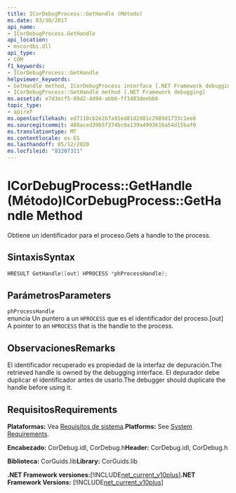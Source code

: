 ```yaml
---
title: ICorDebugProcess::GetHandle (Método)
ms.date: 03/30/2017
api_name:
- ICorDebugProcess.GetHandle
api_location:
- mscordbi.dll
api_type:
- COM
f1_keywords:
- ICorDebugProcess::GetHandle
helpviewer_keywords:
- GetHandle method, ICorDebugProcess interface [.NET Framework debugging]
- ICorDebugProcess::GetHandle method [.NET Framework debugging]
ms.assetid: e7d3ecf5-09d2-4d94-abb6-ff3483deebb6
topic_type:
- apiref
ms.openlocfilehash: ed7110cb2e2b7a91ed81d2d81c2989d1733c1ee6
ms.sourcegitcommit: 488aced39b5f374bc0a139a4993616a54d15baf0
ms.translationtype: MT
ms.contentlocale: es-ES
ms.lasthandoff: 05/12/2020
ms.locfileid: "83207311"
---
```

# <a name="icordebugprocessgethandle-method"></a><span data-ttu-id="2de3e-102">ICorDebugProcess::GetHandle (Método)</span><span class="sxs-lookup"><span data-stu-id="2de3e-102">ICorDebugProcess::GetHandle Method</span></span>
<span data-ttu-id="2de3e-103">Obtiene un identificador para el proceso.</span><span class="sxs-lookup"><span data-stu-id="2de3e-103">Gets a handle to the process.</span></span>  
  
## <a name="syntax"></a><span data-ttu-id="2de3e-104">Sintaxis</span><span class="sxs-lookup"><span data-stu-id="2de3e-104">Syntax</span></span>  
  
```cpp  
HRESULT GetHandle([out] HPROCESS *phProcessHandle);  
```  
  
## <a name="parameters"></a><span data-ttu-id="2de3e-105">Parámetros</span><span class="sxs-lookup"><span data-stu-id="2de3e-105">Parameters</span></span>  
 `phProcessHandle`  
 <span data-ttu-id="2de3e-106">enuncia Un puntero a un `HPROCESS` que es el identificador del proceso.</span><span class="sxs-lookup"><span data-stu-id="2de3e-106">[out] A pointer to an `HPROCESS` that is the handle to the process.</span></span>  
  
## <a name="remarks"></a><span data-ttu-id="2de3e-107">Observaciones</span><span class="sxs-lookup"><span data-stu-id="2de3e-107">Remarks</span></span>  
 <span data-ttu-id="2de3e-108">El identificador recuperado es propiedad de la interfaz de depuración.</span><span class="sxs-lookup"><span data-stu-id="2de3e-108">The retrieved handle is owned by the debugging interface.</span></span> <span data-ttu-id="2de3e-109">El depurador debe duplicar el identificador antes de usarlo.</span><span class="sxs-lookup"><span data-stu-id="2de3e-109">The debugger should duplicate the handle before using it.</span></span>  
  
## <a name="requirements"></a><span data-ttu-id="2de3e-110">Requisitos</span><span class="sxs-lookup"><span data-stu-id="2de3e-110">Requirements</span></span>  
 <span data-ttu-id="2de3e-111">**Plataformas:** Vea [Requisitos de sistema](../../get-started/system-requirements.md).</span><span class="sxs-lookup"><span data-stu-id="2de3e-111">**Platforms:** See [System Requirements](../../get-started/system-requirements.md).</span></span>  
  
 <span data-ttu-id="2de3e-112">**Encabezado:** CorDebug.idl, CorDebug.h</span><span class="sxs-lookup"><span data-stu-id="2de3e-112">**Header:** CorDebug.idl, CorDebug.h</span></span>  
  
 <span data-ttu-id="2de3e-113">**Biblioteca:** CorGuids.lib</span><span class="sxs-lookup"><span data-stu-id="2de3e-113">**Library:** CorGuids.lib</span></span>  
  
 <span data-ttu-id="2de3e-114">**.NET Framework versiones:**[!INCLUDE[net_current_v10plus](../../../../includes/net-current-v10plus-md.md)]</span><span class="sxs-lookup"><span data-stu-id="2de3e-114">**.NET Framework Versions:** [!INCLUDE[net_current_v10plus](../../../../includes/net-current-v10plus-md.md)]</span></span>
